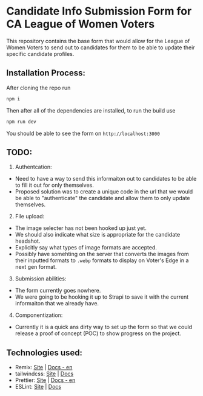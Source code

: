 # Candidate Info Submission Form for CA League of Women Voters
This repository contains the base form that would allow for the League of Women Voters to send out to candidates for them to be able to update their specific candidate profiles.

## Installation Process:
After cloning the repo run
```bash
npm i
```

Then after all of the dependencies are installed, to run the build use
```bash
npm run dev
```

You should be able to see the form on `http://localhost:3000`

## TODO:
1. Authentcation:
- Need to have a way to send this informaiton out to candidates to be able to fill it out for only themselves.
- Proposed solution was to create a unique code in the url that we would be able to "authenticate" the candidate and allow them to only update themselves.
2. File upload:
- The image selecter has not been hooked up just yet.
- We should also indicate what size is appropriate for the candidate headshot.
- Explicitly say what types of image formats are accepted.
- Possibly have somehting on the server that converts the images from their inputted formats to `.webp` formats to display on Voter's Edge in a next gen format.
3. Submission abilities:
- The form currently goes nowhere.
- We were going to be hooking it up to Strapi to save it with the current informaiton that we already have.
4. Componentization:
- Currently it is a quick ans dirty way to set up the form so that we could release a proof of concept (POC) to show progress on the project.

## Technologies used:
- Remix: [Site](https://remix.run) | [Docs - en](https://remix.run/docs/en/main)
- tailwindcss: [Site](https://tailwindcss.com) | [Docs](https://tailwindcss.com/docs/installation)
- Prettier: [Site](https://prettier.io) | [Docs - en](https://prettier.io/docs/en/)
- ESLint: [Site](https://eslint.org) | [Docs](https://eslint.org/docs/latest/)